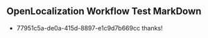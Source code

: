 ## OpenLocalization Workflow Test MarkDown
* 77951c5a-de0a-415d-8897-e1c9d7b669cc thanks!

<!--HONumber=Sep16_HO1-->


